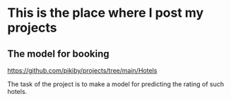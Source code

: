# This is the place where I post my projects

## The model for booking

https://github.com/pikiby/projects/tree/main/Hotels

The task of the project is to make a model for predicting the rating of such hotels.